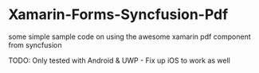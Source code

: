 # Xamarin-Forms-Syncfusion-Pdf
some simple sample code on using the awesome xamarin pdf component from syncfusion

TODO: Only tested with Android & UWP - Fix up iOS to work as well
